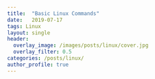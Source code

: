 ```yaml
---
title:  "Basic Linux Commands"
date:   2019-07-17
tags: Linux
layout: single
header:
  overlay_image: /images/posts/linux/cover.jpg
  overlay_filter: 0.5
categories: /posts/linux/
author_profile: true
---
```





